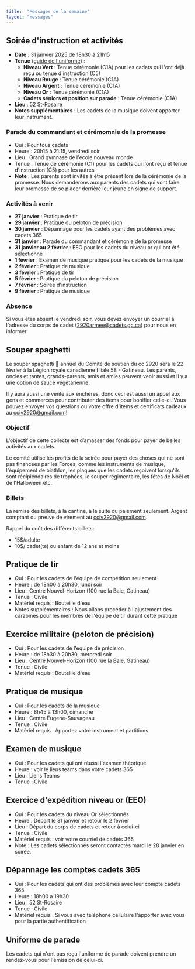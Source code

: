```yaml
---
title:  "Messages de la semaine"
layout: "messages"
---
```

 
## Soirée d'instruction et activités

- **Date** : 31 janvier 2025 de 18h30 à 21h15
- **Tenue** ([guide de l'uniforme](https://cc2920.ca/docs/ressources/guide_uniforme.v3.pdf)) :
  - **Niveau Vert** : Tenue  cérémonie (C1A) pour les cadets qui l'ont déjà reçu ou tenue d'instruction (C5)
  - **Niveau Rouge** : Tenue  cérémonie (C1A)
  - **Niveau Argent** : Tenue  cérémonie (C1A)
  - **Niveau Or** : Tenue  cérémonie (C1A)
  - **Cadets séniors et position sur parade** : Tenue  cérémonie (C1A)
- **Lieu** : 52 St-Rosaire 
- **Notes supplémentaires** : Les cadets de la musique doivent apporter leur instrument.

### Parade du commandant et cérémomnie de la promesse

- Qui : Pour tous cadets 
- Heure : 20h15 à 21:15, vendredi soir
- Lieu : Grand gymnase de l'école nouveau monde
- Tenue : Tenue de cérémonie (C1) pour les cadets qui l'ont reçu et tenue d'instruction (C5)  pour les autres
- **Note** : Les parents sont invités à être présent lors de la cérémonie de la promesse. Nous demanderons aux parents des cadets qui vont faire leur promesse de se placer derrière leur jeune en signe de support.


### Activités à venir
 
- **27 janvier** : Pratique de tir
- **29 janvier** : Pratique du peloton de précision
- **30 janvier** : Dépannage pour les cadets ayant des problèmes avec cadets 365
- **31 janvier** : Parade du commandant et cérémonie de la promesse
- **31 janvier au 2 février** : EEO pour les cadets du niveau or qui ont été sélectionné
- **1 février** : Examen de musique pratique pour les cadets de la musique
- **2 février** : Pratique de musique
- **3 février** : Pratique de tir
- **5 février** : Pratique du peloton de précision
- **7 février** : Soirée d'instruction
- **9 février** : Pratique de musique


### Absence

Si vous êtes absent le vendredi soir, vous devez envoyer un courriel à l'adresse du corps de cadet (<2920armee@cadets.gc.ca>) pour nous en informer.


## Souper spaghetti

Le souper spaghetti 🍝 annuel du Comité de soutien du cc 2920 sera le 22 février à la Légion royale canadienne filiale 58 - Gatineau. Les parents, oncles et tantes,  grands-parents, amis et amies peuvent venir aussi et il y a une option de sauce végétarienne.

Il y aura aussi une vente aux enchères, donc ceci est aussi un appel aux gens et commerces pour contributer des items pour bonifier celle-ci. Vous pouvez envoyer vos questions ou votre offre d'items et certificats cadeaux au cciv2920@gmail.com!

### Objectif

L’objectif de cette collecte est d’amasser des fonds pour payer de belles activités aux cadets. 

Le comité utilise les profits de la soirée pour payer des choses qui ne sont pas financées par les Forces, comme les instruments de musique, l'équipement de biathlon, les plaques que les cadets reçoivent lorsqu'ils sont récipiendaires de trophées, le souper régimentaire, les fêtes de Noël et de l'Halloween etc.

### Billets

La remise des billets, à la cantine, à la suite du paiement seulement. Argent comptant ou preuve de virement au <cciv2920@gmail.com>.

Rappel du coût des différents billets:

- 15$/adulte
- 10$/ cadet(te) ou enfant de 12 ans et moins


## Pratique de tir 

- Qui :  Pour les cadets de l'équipe de compétition seulement
- Heure : de 18h00 à 20h30, lundi soir
- Lieu : Centre Nouvel-Horizon (100 rue la Baie, Gatineau) 
- Tenue : Civile
- Matériel requis : Bouteille d'eau
- Notes supplémentaires : Nous allons procéder à l'ajustement des carabines pour les membres de l'équipe de tir durant cette pratique

## Exercice militaire (peloton de précision)

- Qui :  Pour les cadets de l'équipe de précision
- Heure : de 18h30 à 20h30, mercredi soir
- Lieu : Centre Nouvel-Horizon (100 rue la Baie, Gatineau) 
- Tenue : Civile
- Matériel requis : Bouteille d'eau

## Pratique de musique 

- Qui :  Pour les cadets de la musique
- Heure : 8h45 à 13h00, dimanche
- Lieu : Centre Eugene-Sauvageau
- Tenue : Civile 
- Matériel requis : Apportez votre instrument  et partitions

## Examen de musique

- Qui :  Pour les cadets qui ont réussi l'examen théorique
- Heure : voir le liens teams dans votre cadets 365
- Lieu : Liens Teams
- Tenue : Civile 

## Exercice d'expédition niveau or (EEO)

- Qui :  Pour les cadets du niveau Or sélectionnés
- Heure : Départ le 31 janvier et retour le 2 février
- Lieu : Départ du corps de cadets et retour à celui-ci 
- Tenue : Civile
- Matériel requis : voir votre courriel de cadets 365
- Note : Les cadets sélectionnés seront contactés mardi le 28 janvier en soirée.

## Dépannage les comptes cadets 365

- Qui :  Pour les cadets qui ont des problèmes avec leur compte cadets 365
- Heure : 18h00 a 19h30
- Lieu : 52 St-Rosaire 
- Tenue : Civile
- Matériel requis : Si vous avec téléphone cellulaire l'apporter avec vous pour la partie authentification

## Uniforme de parade

Les cadets qui n'ont pas reçu l'uniforme de parade doivent prendre un rendez-vous pour l'émission de celui-ci. 
